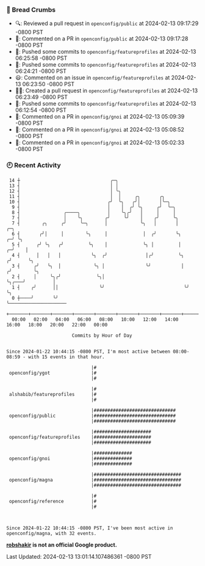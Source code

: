 ### 🍞 Bread Crumbs

 * 🔍: Reviewed a pull request in  `openconfig/public` at 2024-02-13 09:17:29 -0800 PST
 * 💬: Commented on a PR in  `openconfig/public` at 2024-02-13 09:17:28 -0800 PST
 * 🚢: Pushed some commits to `openconfig/featureprofiles` at 2024-02-13 06:25:58 -0800 PST
 * 🚢: Pushed some commits to `openconfig/featureprofiles` at 2024-02-13 06:24:21 -0800 PST
 * 😃: Commented on an issue in `openconfig/featureprofiles` at 2024-02-13 06:23:50 -0800 PST
 * ✍🏼: Created a pull request in `openconfig/featureprofiles` at 2024-02-13 06:23:49 -0800 PST
 * 🚢: Pushed some commits to `openconfig/featureprofiles` at 2024-02-13 06:12:54 -0800 PST
 * 💬: Commented on a PR in  `openconfig/gnoi` at 2024-02-13 05:09:39 -0800 PST
 * 💬: Commented on a PR in  `openconfig/gnoi` at 2024-02-13 05:08:52 -0800 PST
 * 💬: Commented on a PR in  `openconfig/gnoi` at 2024-02-13 05:02:33 -0800 PST

### 🕘 Recent Activity
```
 14 ┼                                 ╭─╮
 13 ┤                                 │ │
 12 ┤                                 │ ╰╮
 11 ┤                                 │  │     ╭╮       ╭╮
 10 ┤                                ╭╯  ╰╮   ╭╯│       │╰─╮
  9 ┤                                │    │  ╭╯ ╰╮     ╭╯  ╰─╮
  8 ┤                ╭────╮          │    ╰╮╭╯   │     │     │
  7 ┤                │    ╰╮        ╭╯     ╰╯    │    ╭╯     ╰╮
  7 ┤        ╭╮     ╭╯     ╰─╮      │            ╰╮   │       │             ╭─╮
  6 ┤       ╭╯│     │        ╰╮     │             │  ╭╯       ╰╮          ╭─╯ ╰╮
  5 ┤      ╭╯ ╰╮   ╭╯         ╰╮    │             ╰╮ │         │        ╭─╯    │
  4 ┤      │   │   │           ╰╮  ╭╯              │╭╯         ╰╮      ╭╯      ╰╮
  3 ┤     ╭╯   ╰╮  │            ╰╮ │               ╰╯           │     ╭╯        ╰╮
  2 ┤     │     ╰╮╭╯             ╰╮│                            ╰╮╭───╯          │
  1 ┤    ╭╯      ││               ╰╯                             ╰╯              ╰╮
  0 ┼────╯       ╰╯                                                               ╰─────────────────────
    +───────+───────+───────+───────+───────+───────+───────+───────+───────+───────+───────+───────+────
  00:00   02:00   04:00   06:00   08:00   10:00   12:00   14:00   16:00   18:00   20:00   22:00   00:00   

						Commits by Hour of Day


Since 2024-01-22 10:44:15 -0800 PST, I'm most active between 08:00-08:59 - with 15 events in that hour.

```



```
                               |#
 openconfig/ygot               |#
                               |#

                               |#
 alshabib/featureprofiles      |#
                               |#

                               |##############################
 openconfig/public             |##############################
                               |##############################

                               |#####################
 openconfig/featureprofiles    |#####################
                               |#####################

                               |##############
 openconfig/gnoi               |##############
                               |##############

                               |################################
 openconfig/magna              |################################
                               |################################

                               |#
 openconfig/reference          |#
                               |#



Since 2024-01-22 10:44:15 -0800 PST, I've been most active in openconfig/magna, with 32 events.

```
**[robshakir](mailto:robjs@google.com) is not an official Google product.**  


Last Updated: 2024-02-13 13:01:14.107486361 -0800 PST
